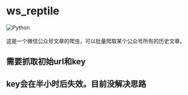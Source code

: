 # ws_reptile
![[Python](https://pypi.python.org/pypi/tomd/)](https://img.shields.io/pypi/pyversions/tomd.svg)
<br/><br/>
这是一个微信公众号文章的爬虫，可以批量爬取某个公众号所有的历史文章。

## 需要抓取初始url和key
## key会在半小时后失效。目前没解决思路